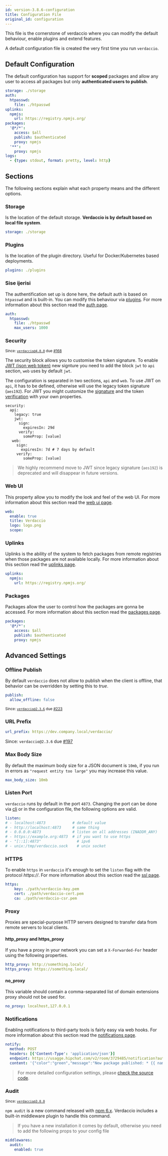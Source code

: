 ```yaml
---
id: version-3.8.6-configuration
title: Configuration File
original_id: configuration
---
```


This file is the cornerstone of verdaccio where you can modify the default behaviour, enable plugins and extend features.

A default configuration file is created the very first time you run `verdaccio`.

## Default Configuration

The default configuration has support for **scoped** packages and allow any user to access all packages but only **authenticated users to publish**.

```yaml
storage: ./storage
auth:
  htpasswd:
    file: ./htpasswd
uplinks:
  npmjs:
    url: https://registry.npmjs.org/
packages:
  '@*/*':
    access: $all
    publish: $authenticated
    proxy: npmjs
  '**':
    proxy: npmjs
logs:
  - {type: stdout, format: pretty, level: http}
```

## Sections

The following sections explain what each property means and the different options.

### Storage

Is the location of the default storage. **Verdaccio is by default based on local file system**.

```yaml
storage: ./storage
```

### Plugins

Is the location of the plugin directory. Useful for Docker/Kubernetes based deployments.

```yaml
plugins: ./plugins
```

### Sise ijerisi

The authentification set up is done here, the default auth is based on `htpasswd` and is built-in. You can modify this behaviour via [plugins](plugins.md). For more information about this section read the [auth page](auth.md).

```yaml
auth:
  htpasswd:
    file: ./htpasswd
    max_users: 1000
```

### Security

<small>Since: <code>verdaccio@4.0.0</code> due <a href="https://github.com/verdaccio/verdaccio/pull/168">#168</a></small>

The security block allows you to customise the token signature. To enable [JWT (json web token)](https://jwt.io/) new signture you need to add the block `jwt` to `api` section, `web` uses by default `jwt`.

The configuration is separated in two sections, `api` and `web`. To use JWT on `api`, it has to be defined, otherwise will use the legacy token signature (`aes192`). For JWT you might customize the [signature](https://github.com/auth0/node-jsonwebtoken#jwtsignpayload-secretorprivatekey-options-callback) and the token [verification](https://github.com/auth0/node-jsonwebtoken#jwtverifytoken-secretorpublickey-options-callback) with your own properties.

    security:
      api:
        legacy: true
        jwt:
          sign:
            expiresIn: 29d
          verify:
            someProp: [value]
       web:
         sign:
           expiresIn: 7d # 7 days by default
         verify:
            someProp: [value]
    

> We highly recommend move to JWT since legacy signature (`aes192`) is deprecated and will disappear in future versions.

### Web UI

This property allow you to modify the look and feel of the web UI. For more information about this section read the [web ui page](web.md).

```yaml
web:
  enable: true
  title: Verdaccio
  logo: logo.png
  scope:
```

### Uplinks

Uplinks is the ability of the system to fetch packages from remote registries when those packages are not available locally. For more information about this section read the [uplinks page](uplinks.md).

```yaml
uplinks:
  npmjs:
    url: https://registry.npmjs.org/
```

### Packages

Packages allow the user to control how the packages are gonna be accessed. For more information about this section read the [packages page](packages.md).

```yaml
packages:
  '@*/*':
    access: $all
    publish: $authenticated
    proxy: npmjs
```

## Advanced Settings

### Offline Publish

By default `verdaccio` does not allow to publish when the client is offline, that behavior can be overridden by setting this to *true*.

```yaml
publish:
  allow_offline: false
```

<small>Since: <code>verdaccio@2.3.6</code> due <a href="https://github.com/verdaccio/verdaccio/pull/223">#223</a></small>

### URL Prefix

```yaml
url_prefix: https://dev.company.local/verdaccio/
```

Since: `verdaccio@2.3.6` due [#197](https://github.com/verdaccio/verdaccio/pull/197)

### Max Body Size

By default the maximum body size for a JSON document is `10mb`, if you run in errors as `"request entity too large"` you may increase this value.

```yaml
max_body_size: 10mb
```

### Listen Port

`verdaccio` runs by default in the port `4873`. Changing the port can be done via [cli](cli.md) or in the configuration file, the following options are valid.

```yaml
listen:
# - localhost:4873            # default value
# - http://localhost:4873     # same thing
# - 0.0.0.0:4873              # listen on all addresses (INADDR_ANY)
# - https://example.org:4873  # if you want to use https
# - "[::1]:4873"                # ipv6
# - unix:/tmp/verdaccio.sock    # unix socket
```

### HTTPS

To enable `https` in `verdaccio` it's enough to set the `listen` flag with the protocol *https://*. For more information about this section read the [ssl page](ssl.md).

```yaml
https:
    key: ./path/verdaccio-key.pem
    cert: ./path/verdaccio-cert.pem
    ca: ./path/verdaccio-csr.pem
```

### Proxy

Proxies are special-purpose HTTP servers designed to transfer data from remote servers to local clients.

#### http_proxy and https_proxy

If you have a proxy in your network you can set a `X-Forwarded-For` header using the following properties.

```yaml
http_proxy: http://something.local/
https_proxy: https://something.local/
```

#### no_proxy

This variable should contain a comma-separated list of domain extensions proxy should not be used for.

```yaml
no_proxy: localhost,127.0.0.1
```

### Notifications

Enabling notifications to third-party tools is fairly easy via web hooks. For more information about this section read the [notifications page](notifications.md).

```yaml
notify:
  method: POST
  headers: [{'Content-Type': 'application/json'}]
  endpoint: https://usagge.hipchat.com/v2/room/3729485/notification?auth_token=mySecretToken
  content: '{"color":"green","message":"New package published: * {{ name }}*","notify":true,"message_format":"text"}'
```

> For more detailed configuration settings, please [check the source code](https://github.com/verdaccio/verdaccio/tree/master/conf).

### Audit

<small>Since: <code>verdaccio@3.0.0</code></small>

`npm audit` is a new command released with [npm 6.x](https://github.com/npm/npm/releases/tag/v6.1.0). Verdaccio includes a built-in middleware plugin to handle this command.

> If you have a new installation it comes by default, otherwise you need to add the following props to your config file

```yaml
middlewares:
  audit:
    enabled: true
```